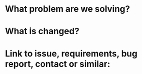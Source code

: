 # What problem are we solving?

<!-- Describe the context and pitch for why we need this PR. -->

# What is changed?

<!-- Summarize the changes made as part of this PR. -->

# Link to issue, requirements, bug report, contact or similar:

